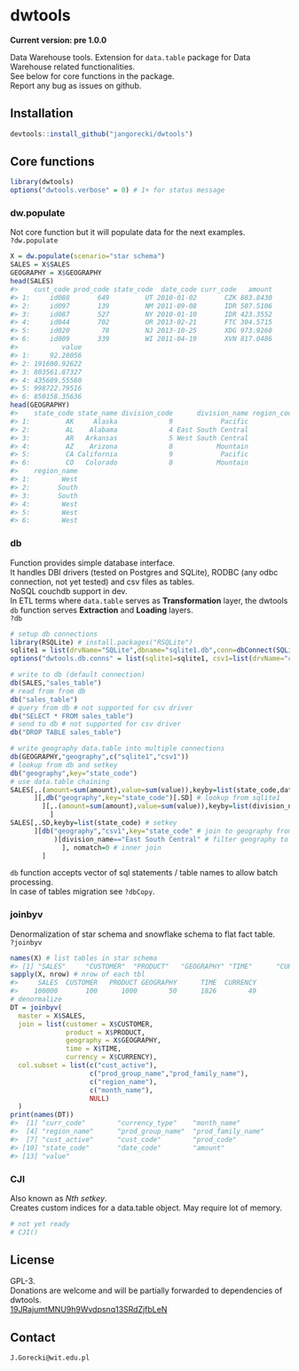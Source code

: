 # dwtools

**Current version: pre 1.0.0**  

Data Warehouse tools. Extension for `data.table` package for Data Warehouse related functionalities.  
See below for core functions in the package.  
Report any bug as issues on github.

## Installation

```r
devtools::install_github("jangorecki/dwtools")
```

## Core functions

```r
library(dwtools)
options("dwtools.verbose" = 0) # 1+ for status message
```

### dw.populate
Not core function but it will populate data for the next examples.  
`?dw.populate`

```r
X = dw.populate(scenario="star schema")
SALES = X$SALES
GEOGRAPHY = X$GEOGRAPHY
head(SALES)
#>    cust_code prod_code state_code  date_code curr_code   amount
#> 1:     id088       649         UT 2010-01-02       CZK 883.8430
#> 2:     id097       139         NM 2011-09-08       IDR 507.5106
#> 3:     id087       527         NY 2010-01-10       IDR 423.3552
#> 4:     id044       702         OR 2013-02-21       FTC 304.5715
#> 5:     id020        78         NJ 2013-10-25       XDG 973.9260
#> 6:     id009       339         WI 2011-04-19       XVN 817.0486
#>           value
#> 1:     92.28056
#> 2: 191600.92622
#> 3: 803561.87327
#> 4: 435609.55580
#> 5: 998722.79516
#> 6: 850158.35636
head(GEOGRAPHY)
#>    state_code state_name division_code      division_name region_code
#> 1:         AK     Alaska             9            Pacific           4
#> 2:         AL    Alabama             4 East South Central           2
#> 3:         AR   Arkansas             5 West South Central           2
#> 4:         AZ    Arizona             8           Mountain           4
#> 5:         CA California             9            Pacific           4
#> 6:         CO   Colorado             8           Mountain           4
#>    region_name
#> 1:        West
#> 2:       South
#> 3:       South
#> 4:        West
#> 5:        West
#> 6:        West
```

### db
Function provides simple database interface.  
It handles DBI drivers (tested on Postgres and SQLite), RODBC (any odbc connection, not yet tested) and csv files as tables.  
NoSQL couchdb support in dev.  
In ETL terms where `data.table` serves as **Transformation** layer, the dwtools `db` function serves **Extraction** and **Loading** layers.  
`?db`

```r
# setup db connections
library(RSQLite) # install.packages("RSQLite")
sqlite1 = list(drvName="SQLite",dbname="sqlite1.db",conn=dbConnect(SQLite(), dbname="sqlite1.db"))
options("dwtools.db.conns" = list(sqlite1=sqlite1, csv1=list(drvName="csv")))

# write to db (default connection)
db(SALES,"sales_table")
# read from from db
db("sales_table")
# query from db # not supported for csv driver
db("SELECT * FROM sales_table")
# send to db # not supported for csv driver
db("DROP TABLE sales_table")

# write geography data.table into multiple connections
db(GEOGRAPHY,"geography",c("sqlite1","csv1"))
# lookup from db and setkey
db("geography",key="state_code")
# use data.table chaining
SALES[,.(amount=sum(amount),value=sum(value)),keyby=list(state_code,date_code) # aggr to state_code, date_code
      ][,db("geography",key="state_code")[.SD] # lookup from sqlite1
        ][,.(amount=sum(amount),value=sum(value)),keyby=list(division_name,date_code) # aggr to division_code, date_code
          ]
SALES[,.SD,keyby=list(state_code) # setkey
      ][db("geography","csv1",key="state_code" # join to geography from csv file
           )[division_name=="East South Central" # filter geography to one division_name
             ], nomatch=0 # inner join
        ]
```
`db` function accepts vector of sql statements / table names to allow batch processing.  
In case of tables migration see `?dbCopy`.

### joinbyv
Denormalization of star schema and snowflake schema to flat fact table.  
`?joinbyv`

```r
names(X) # list tables in star schema
#> [1] "SALES"     "CUSTOMER"  "PRODUCT"   "GEOGRAPHY" "TIME"      "CURRENCY"
sapply(X, nrow) # nrow of each tbl
#>     SALES  CUSTOMER   PRODUCT GEOGRAPHY      TIME  CURRENCY 
#>    100000       100      1000        50      1826        49
# denormalize 
DT = joinbyv(
  master = X$SALES,
  join = list(customer = X$CUSTOMER,
              product = X$PRODUCT,
              geography = X$GEOGRAPHY,
              time = X$TIME,
              currency = X$CURRENCY),
  col.subset = list(c("cust_active"),
                    c("prod_group_name","prod_family_name"),
                    c("region_name"),
                    c("month_name"),
                    NULL)
  )
print(names(DT))
#>  [1] "curr_code"        "currency_type"    "month_name"      
#>  [4] "region_name"      "prod_group_name"  "prod_family_name"
#>  [7] "cust_active"      "cust_code"        "prod_code"       
#> [10] "state_code"       "date_code"        "amount"          
#> [13] "value"
```

### CJI
Also known as *Nth setkey*.  
Creates custom indices for a data.table object. May require lot of memory.  

```r
# not yet ready
# CJI()
```

## License
GPL-3.  
Donations are welcome and will be partially forwarded to dependencies of dwtools.  
[19JRajumtMNU9h9Wvdpsnq13SRdZjfbLeN](https://blockchain.info/address/19JRajumtMNU9h9Wvdpsnq13SRdZjfbLeN)

## Contact
`J.Gorecki@wit.edu.pl`

